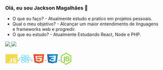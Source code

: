 ### Olá, eu sou Jackson Magalhães 👋

- O que eu faço? - Atualmente estudo e pratico em projetos pessoais.
- Qual o meu objetivo? - Alcançar um maior entendimento de linguagens e frameworks web e progredir.
- O que eu estudo? - Atualmente Estudando React, Node e PHP.

<div>
  <a href="https://github.com/Jackson-SM">
  <img height="180em" src="https://github-readme-stats.vercel.app/api?username=Jackson-SM&show_icons=true&theme=onedark&include_all_commits=true&count_private=false"/>
  <img height="180em" src="https://github-readme-stats.vercel.app/api/top-langs/?username=Jackson-SM&layout=compact&langs_count=8&theme=onedark"/>
</div>
<div style="display: inline_block"><br>
  <img align="center" alt="Jack-Js" height="30" width="40" src="https://raw.githubusercontent.com/devicons/devicon/master/icons/javascript/javascript-plain.svg">
  <img align="center" alt="Jack-React" height="30" width="40" src="https://raw.githubusercontent.com/devicons/devicon/master/icons/react/react-original.svg">
  <img align="center" alt="Jack-HTML" height="30" width="40" src="https://raw.githubusercontent.com/devicons/devicon/master/icons/html5/html5-original.svg">
  <img align="center" alt="Jack-CSS" height="30" width="40" src="https://raw.githubusercontent.com/devicons/devicon/master/icons/css3/css3-original.svg">
  <img align="center" alt="Jack-Node" height="40" width="40" src="https://raw.githubusercontent.com/devicons/devicon/master/icons/nodejs/nodejs-original.svg">
</div>
